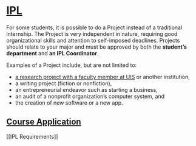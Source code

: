 [IPL](https://www.uis.edu/ipl/projects)
==
For some students, it is possible to do a Project instead of a traditional internship. The Project is very independent in nature, requiring good organizational skills and attention to self-imposed deadlines. Projects should relate to your major and must be approved by both the **student’s department** and **an IPL Coordinator**.


Examples of a Project include, but are not limited to:

-   [a research project with a faculty member at UIS](https://www.uis.edu/2021-ipl/project/uis-research-project-opportunities) or another institution,
-   a writing project (fiction or nonfiction),
-   an entrepreneurial endeavor such as starting a business,
-   an audit of a nonprofit organization’s computer system, and
-   the creation of new software or a new app.

[Course Application](https://www.uis.edu/ipl/academic-internships/finding-internship/internship-course-information/course-application)
--
[[IPL Requirements]]